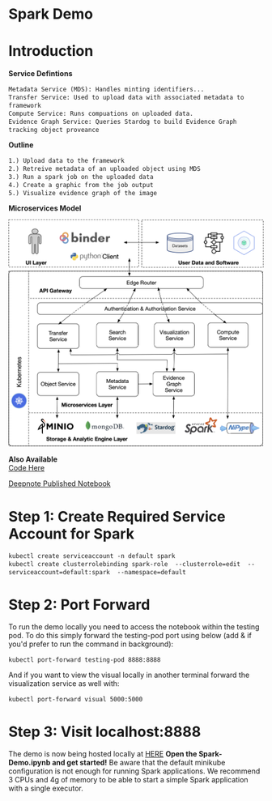 # Spark Demo

# Introduction

**Service Defintions**

    Metadata Service (MDS): Handles minting identifiers...
    Transfer Service: Used to upload data with associated metadata to framework
    Compute Service: Runs compuations on uploaded data.
    Evidence Graph Service: Queries Stardog to build Evidence Graph tracking object proveance

**Outline**

    1.) Upload data to the framework
    2.) Retreive metadata of an uploaded object using MDS
    3.) Run a spark job on the uploaded data
    4.) Create a graphic from the job output
    5.) Visualize evidence graph of the image

**Microservices Model**


![png](fairscape.png)


**Also Available**
<br>
[Code Here](https://github.com/fairscape/Nipype-Demo)

[Deepnote Published Notebook](https://deepnote.com/publish/bc340822-0e82-4268-b78e-75ff37f19837)


# Step 1: **Create Required Service Account for Spark**



```shell
kubectl create serviceaccount -n default spark
kubectl create clusterrolebinding spark-role  --clusterrole=edit  --serviceaccount=default:spark  --namespace=default
```


# Step 2: Port Forward

To run the demo locally you need to access the notebook within the testing pod. To do this simply forward the testing-pod port using below (add & if you'd prefer to run the command in background):

```shell
kubectl port-forward testing-pod 8888:8888
```
And if you want to view the visual locally in another terminal forward the visualization service as well with:

```shell
kubectl port-forward visual 5000:5000
```

# Step 3: Visit localhost:8888
The demo is now being hosted locally at [HERE](http://localhost:8888)
**Open the Spark-Demo.ipynb and get started!**
Be aware that the default minikube configuration is not enough for running Spark applications. We recommend 3 CPUs and 4g of memory to be able to start a simple Spark application with a single executor. 
